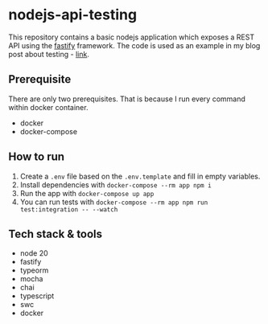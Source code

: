 # nodejs-api-testing

This repository contains a basic nodejs application which exposes a REST API using the [fastify](https://fastify.dev) framework. The code is used as an example in my blog post about testing - [link]().

## Prerequisite

There are only two prerequisites. That is because I run every command within docker container.

- docker
- docker-compose

## How to run

1. Create a `.env` file based on the `.env.template` and fill in empty variables.
2. Install dependencies with `docker-compose --rm app npm i`
3. Run the app with `docker-compose up app`
4. You can run tests with `docker-compose --rm app npm run test:integration -- --watch`

## Tech stack & tools

- node 20
- fastify
- typeorm
- mocha
- chai
- typescript
- swc
- docker
